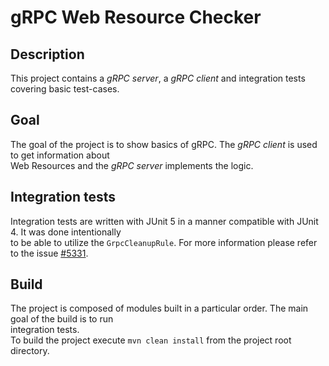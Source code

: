 # gRPC Web Resource Checker
## Description
This project contains a _gRPC server_, a _gRPC client_ and integration tests covering basic test-cases.
## Goal
The goal of the project is to show basics of gRPC. The _gRPC client_ is used to get information about<br>
Web Resources and the _gRPC server_ implements the logic.
## Integration tests
Integration tests are written with JUnit 5 in a manner compatible with JUnit 4. It was done intentionally<br>
to be able to utilize the <code>GrpcCleanupRule</code>. For more information please refer to the issue [#5331](https://github.com/grpc/grpc-java/issues/5331).
## Build
The project is composed of modules built in a particular order. The main goal of the build is to run<br>
integration tests.<br>
To build the project execute <code>mvn clean install</code> from the project root directory.